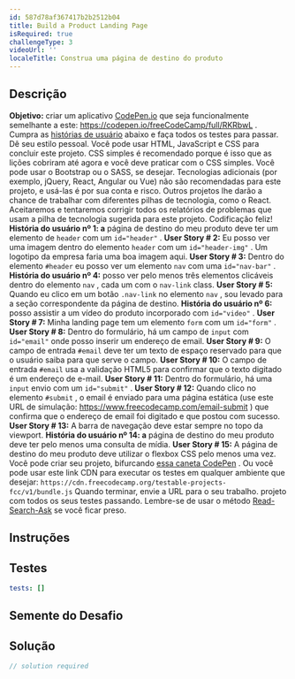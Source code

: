 ```yaml
---
id: 587d78af367417b2b2512b04
title: Build a Product Landing Page
isRequired: true
challengeType: 3
videoUrl: ''
localeTitle: Construa uma página de destino do produto
---
```


## Descrição
<section id="description"> <strong>Objetivo:</strong> criar um aplicativo <a href="https://codepen.io" target="_blank">CodePen.io</a> que seja funcionalmente semelhante a este: <a href="https://codepen.io/freeCodeCamp/full/RKRbwL" target="_blank">https://codepen.io/freeCodeCamp/full/RKRbwL</a> . Cumpra as <a href="https://en.wikipedia.org/wiki/User_story" target="_blank">histórias de usuário</a> abaixo e faça todos os testes para passar. Dê seu estilo pessoal. Você pode usar HTML, JavaScript e CSS para concluir este projeto. CSS simples é recomendado porque é isso que as lições cobriram até agora e você deve praticar com o CSS simples. Você pode usar o Bootstrap ou o SASS, se desejar. Tecnologias adicionais (por exemplo, jQuery, React, Angular ou Vue) não são recomendadas para este projeto, e usá-las é por sua conta e risco. Outros projetos lhe darão a chance de trabalhar com diferentes pilhas de tecnologia, como o React. Aceitaremos e tentaremos corrigir todos os relatórios de problemas que usam a pilha de tecnologia sugerida para este projeto. Codificação feliz! <strong>História do usuário nº 1: a</strong> página de destino do meu produto deve ter um elemento de <code>header</code> com um <code>id=&quot;header&quot;</code> . <strong>User Story # 2:</strong> Eu posso ver uma imagem dentro do elemento <code>header</code> com um <code>id=&quot;header-img&quot;</code> . Um logotipo da empresa faria uma boa imagem aqui. <strong>User Story # 3:</strong> Dentro do elemento <code>#header</code> eu posso ver um elemento <code>nav</code> com uma <code>id=&quot;nav-bar&quot;</code> . <strong>História do usuário nº 4:</strong> posso ver pelo menos três elementos clicáveis ​​dentro do elemento <code>nav</code> , cada um com o <code>nav-link</code> class. <strong>User Story # 5:</strong> Quando eu clico em um botão <code>.nav-link</code> no elemento <code>nav</code> , sou levado para a seção correspondente da página de destino. <strong>História do usuário nº 6:</strong> posso assistir a um vídeo do produto incorporado com <code>id=&quot;video&quot;</code> . <strong>User Story # 7:</strong> Minha landing page tem um elemento <code>form</code> com um <code>id=&quot;form&quot;</code> . <strong>User Story # 8:</strong> Dentro do formulário, há um campo de <code>input</code> com <code>id=&quot;email&quot;</code> onde posso inserir um endereço de email. <strong>User Story # 9:</strong> O campo de entrada <code>#email</code> deve ter um texto de espaço reservado para que o usuário saiba para que serve o campo. <strong>User Story # 10:</strong> O campo de entrada <code>#email</code> usa a validação HTML5 para confirmar que o texto digitado é um endereço de e-mail. <strong>User Story # 11:</strong> Dentro do formulário, há uma <code>input</code> envio com um <code>id=&quot;submit&quot;</code> . <strong>User Story # 12:</strong> Quando clico no elemento <code>#submit</code> , o email é enviado para uma página estática (use este URL de simulação: <a href="https://www.freecodecamp.com/email-submit" target="_blank">https://www.freecodecamp.com/email-submit</a> ) que confirma que o endereço de email foi digitado e que postou com sucesso. <strong>User Story # 13:</strong> A barra de navegação deve estar sempre no topo da viewport. <strong>História do usuário nº 14: a</strong> página de destino do meu produto deve ter pelo menos uma consulta de mídia. <strong>User Story # 15:</strong> A página de destino do meu produto deve utilizar o flexbox CSS pelo menos uma vez. Você pode criar seu projeto, bifurcando <a href="http://codepen.io/freeCodeCamp/full/MJjpwO" target="_blank">essa caneta CodePen</a> . Ou você pode usar este link CDN para executar os testes em qualquer ambiente que desejar: <code>https://cdn.freecodecamp.org/testable-projects-fcc/v1/bundle.js</code> Quando terminar, envie a URL para o seu trabalho. projeto com todos os seus testes passando. Lembre-se de usar o método <a href="https://forum.freecodecamp.org/t/how-to-get-help-when-you-are-stuck/19514" target="_blank">Read-Search-Ask</a> se você ficar preso. </section>

## Instruções
<section id="instructions">
</section>

## Testes
<section id='tests'>

```yml
tests: []

```

</section>

## Semente do Desafio
<section id='challengeSeed'>

</section>

## Solução
<section id='solution'>

```js
// solution required
```
</section>

